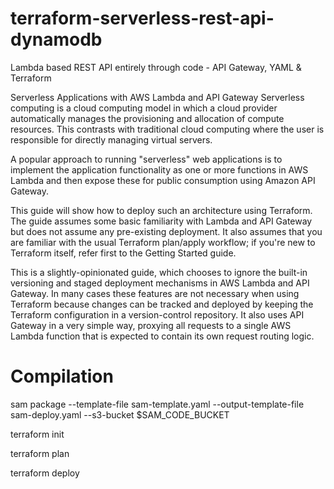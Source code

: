 # terraform-serverless-rest-api-dynamodb
Lambda based REST API entirely through code - API Gateway, YAML &amp; Terraform

Serverless Applications with AWS Lambda and API Gateway
Serverless computing is a cloud computing model in which a cloud provider automatically manages the provisioning and allocation of compute resources. This contrasts with traditional cloud computing where the user is responsible for directly managing virtual servers.

A popular approach to running "serverless" web applications is to implement the application functionality as one or more functions in AWS Lambda and then expose these for public consumption using Amazon API Gateway.

This guide will show how to deploy such an architecture using Terraform. The guide assumes some basic familiarity with Lambda and API Gateway but does not assume any pre-existing deployment. It also assumes that you are familiar with the usual Terraform plan/apply workflow; if you're new to Terraform itself, refer first to the Getting Started guide.

This is a slightly-opinionated guide, which chooses to ignore the built-in versioning and staged deployment mechanisms in AWS Lambda and API Gateway. In many cases these features are not necessary when using Terraform because changes can be tracked and deployed by keeping the Terraform configuration in a version-control repository. It also uses API Gateway in a very simple way, proxying all requests to a single AWS Lambda function that is expected to contain its own request routing logic.


# Compilation

sam package --template-file sam-template.yaml --output-template-file sam-deploy.yaml --s3-bucket $SAM_CODE_BUCKET


terraform init

terraform plan

terraform deploy